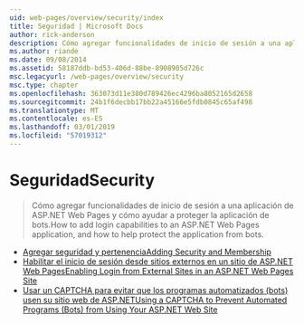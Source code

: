 ```yaml
---
uid: web-pages/overview/security/index
title: Seguridad | Microsoft Docs
author: rick-anderson
description: Cómo agregar funcionalidades de inicio de sesión a una aplicación de ASP.NET Web Pages y cómo ayudar a proteger la aplicación de bots.
ms.author: riande
ms.date: 09/08/2014
ms.assetid: 58187ddb-bd53-406d-88be-8908905d726c
msc.legacyurl: /web-pages/overview/security
msc.type: chapter
ms.openlocfilehash: 363073d11e380d789426ec4296ba8052165d2658
ms.sourcegitcommit: 24b1f6decbb17bb22a45166e5fdb0845c65af498
ms.translationtype: MT
ms.contentlocale: es-ES
ms.lasthandoff: 03/01/2019
ms.locfileid: "57019312"
---
```

<a name="security"></a><span data-ttu-id="72db7-103">Seguridad</span><span class="sxs-lookup"><span data-stu-id="72db7-103">Security</span></span>
====================
> <span data-ttu-id="72db7-104">Cómo agregar funcionalidades de inicio de sesión a una aplicación de ASP.NET Web Pages y cómo ayudar a proteger la aplicación de bots.</span><span class="sxs-lookup"><span data-stu-id="72db7-104">How to add login capabilities to an ASP.NET Web Pages application, and how to help protect the application from bots.</span></span>


- [<span data-ttu-id="72db7-105">Agregar seguridad y pertenencia</span><span class="sxs-lookup"><span data-stu-id="72db7-105">Adding Security and Membership</span></span>](16-adding-security-and-membership.md)
- [<span data-ttu-id="72db7-106">Habilitar el inicio de sesión desde sitios externos en un sitio de ASP.NET Web Pages</span><span class="sxs-lookup"><span data-stu-id="72db7-106">Enabling Login from External Sites in an ASP.NET Web Pages Site</span></span>](enabling-login-from-external-sites-in-an-aspnet-web-pages-site.md)
- [<span data-ttu-id="72db7-107">Usar un CAPTCHA para evitar que los programas automatizados (bots) usen su sitio web de ASP.NET</span><span class="sxs-lookup"><span data-stu-id="72db7-107">Using a CAPTCHA to Prevent Automated Programs (Bots) from Using Your ASP.NET Web Site</span></span>](using-a-catpcha-to-prevent-automated-programs-bots-from-using-your-aspnet-web-site.md)
